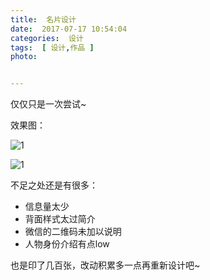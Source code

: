 ```yaml
---
title:  名片设计
date:  2017-07-17 10:54:04
categories:  设计
tags:  [ 设计,作品 ]
photo:


---
```


仅仅只是一次尝试~

<!-- more -->


效果图：

![1](http://upload-images.jianshu.io/upload_images/2218072-5213a4429e92e6e7.png?imageMogr2/auto-orient/strip%7CimageView2/2/w/1240)

![1](http://upload-images.jianshu.io/upload_images/2218072-d0a9ca2cbe1fe12b.png?imageMogr2/auto-orient/strip%7CimageView2/2/w/1240)


不足之处还是有很多：
* 信息量太少
* 背面样式太过简介
* 微信的二维码未加以说明
* 人物身份介绍有点low

也是印了几百张，改动积累多一点再重新设计吧~
